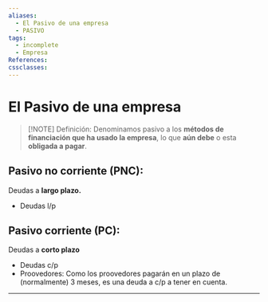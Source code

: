 ```yaml
---
aliases:
  - El Pasivo de una empresa
  - PASIVO
tags:
  - incomplete
  - Empresa
References: 
cssclasses:
---
```

# El Pasivo de una empresa

> [!NOTE] Definición: 
> Denominamos pasivo a los **métodos de financiación que ha usado la empresa**, lo que **aún debe** o esta **obligada a pagar**.
> 

## Pasivo no corriente (PNC):
 Deudas a **largo plazo.** 
 + Deudas l/p

## Pasivo corriente (PC):
Deudas a **corto plazo**
+ Deudas c/p
+ Proovedores: Como los proovedores pagarán en un plazo de (normalmente) 3 meses, es una deuda a c/p a tener en cuenta.
***